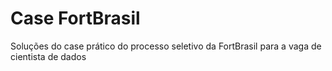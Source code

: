 # Case FortBrasil
Soluções do case prático do processo seletivo da FortBrasil para a vaga de cientista de dados
